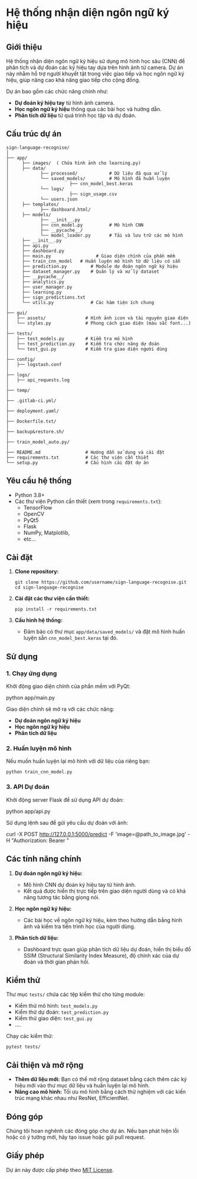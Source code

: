 # Hệ thống nhận diện ngôn ngữ ký hiệu

## Giới thiệu
Hệ thống nhận diện ngôn ngữ ký hiệu sử dụng mô hình học sâu (CNN) để phân tích và dự đoán các ký hiệu tay dựa trên hình ảnh từ camera. Dự án này nhằm hỗ trợ người khuyết tật trong việc giao tiếp và học ngôn ngữ ký hiệu, giúp nâng cao khả năng giao tiếp cho cộng đồng.

Dự án bao gồm các chức năng chính như:
- **Dự đoán ký hiệu tay** từ hình ảnh camera.
- **Học ngôn ngữ ký hiệu** thông qua các bài học và hướng dẫn.
- **Phân tích dữ liệu** từ quá trình học tập và dự đoán.

## Cấu trúc dự án
```
sign-language-recognise/
│
├── app/
│     ├── images/  ( Chứa hình ảnh cho learning.py)
│     ├── data/
│            ├── processed/            # Dữ liệu đã qua xử lý
│            └── saved_models/         # Mô hình đã huấn luyện
│                       ├── cnn_model_best.keras
│            └── logs/
│                       ├── sign_usage.csv
│            └── users.json 
│     ├── templates/
│            ├── dashboard.html/
│     ├── models/
│            ├── __init__.py
│            ├── cnn_model.py          # Mô hình CNN
│            ├── __pycache__/
│            └── model_loader.py       # Tải và lưu trữ các mô hình            
│     ├── __init__.py
│     ├── api.py         
│     ├── dashboard.py       
│     ├── main.py                 # Giao diện chính của phần mềm
│     ├── train_cnn_model   # Huấn luyện mô hình từ dữ liệu có sẵn
│     ├── prediction.py         # Module dự đoán ngôn ngữ ký hiệu
│     ├── dataset_manager.py    # Quản lý và xử lý dataset
│     ├── __pycache__/
│     ├── analytics.py
│     ├── user_manager.py
│     ├── learning.py
│     ├── sign_predictions.txt
│     └── utils.py              # Các hàm tiện ích chung
│
├── gui/
│   ├── assets/               # Hình ảnh icon và tài nguyên giao diện
│   └── styles.py             # Phong cách giao diện (màu sắc font...)
│
├── tests/
│   ├── test_models.py        # Kiểm tra mô hình
│   ├── test_prediction.py    # Kiểm tra chức năng dự đoán
│   └── test_gui.py           # Kiểm tra giao diện người dùng
│
├── config/
│   ├── logstash.conf
│
├── logs/
│   ├── api_requests.log
│
├── temp/
│
├── .gitlab-ci.yml/
│
├── deployment.yaml/
│
├── Dockerfile.txt/
│
├── backup&restore.sh/
│
├── train_model_auto.py/
│
├── README.md                 # Hướng dẫn sử dụng và cài đặt
├── requirements.txt          # Các thư viện cần thiết
└── setup.py                  # Cấu hình cài đặt dự án
```

## Yêu cầu hệ thống
- Python 3.8+
- Các thư viện Python cần thiết (xem trong `requirements.txt`):
  - TensorFlow
  - OpenCV
  - PyQt5
  - Flask
  - NumPy, Matplotlib, 
  - etc...

## Cài đặt
1. **Clone repository:**
   ```
   git clone https://github.com/username/sign-language-recognise.git
   cd sign-language-recognise
   ```

2. **Cài đặt các thư viện cần thiết:**
   ```
   pip install -r requirements.txt
   ```

3. **Cấu hình hệ thống:**
   - Đảm bảo có thư mục `app/data/saved_models/` và đặt mô hình huấn luyện sẵn `cnn_model_best.keras` tại đó.

## Sử dụng
### 1. Chạy ứng dụng
Khởi động giao diện chính của phần mềm với PyQt:

python app/main.py

Giao diện chính sẽ mở ra với các chức năng: 
- **Dự đoán ngôn ngữ ký hiệu**
- **Học ngôn ngữ ký hiệu**
- **Phân tích dữ liệu**

### 2. Huấn luyện mô hình
Nếu muốn huấn luyện lại mô hình với dữ liệu của riêng bạn:
```
python train_cnn_model.py
```

### 3. API Dự đoán
Khởi động server Flask để sử dụng API dự đoán:

python app/api.py

Sử dụng lệnh sau để gửi yêu cầu dự đoán với ảnh:

curl -X POST http://127.0.0.1:5000/predict -F 'image=@path_to_image.jpg' -H "Authorization: Bearer <token>"


## Các tính năng chính
1. **Dự đoán ngôn ngữ ký hiệu:**
   - Mô hình CNN dự đoán ký hiệu tay từ hình ảnh.
   - Kết quả được hiển thị trực tiếp trên giao diện người dùng và có khả năng tương tác bằng giọng nói.

2. **Học ngôn ngữ ký hiệu:**
   - Các bài học về ngôn ngữ ký hiệu, kèm theo hướng dẫn bằng hình ảnh và kiểm tra tiến trình học của người dùng.
   
3. **Phân tích dữ liệu:**
   - Dashboard trực quan giúp phân tích dữ liệu dự đoán, hiển thị biểu đồ SSIM (Structural Similarity Index Measure), độ chính xác của dự đoán và thời gian phản hồi.

## Kiểm thử
Thư mục `tests/` chứa các tệp kiểm thử cho từng module:
- Kiểm thử mô hình: `test_models.py`
- Kiểm thử dự đoán: `test_prediction.py`
- Kiểm thử giao diện: `test_gui.py`
- ....

Chạy các kiểm thử:
```
pytest tests/
```

## Cải thiện và mở rộng
- **Thêm dữ liệu mới:** Bạn có thể mở rộng dataset bằng cách thêm các ký hiệu mới vào thư mục dữ liệu và huấn luyện lại mô hình.
- **Nâng cao mô hình:** Tối ưu mô hình bằng cách thử nghiệm với các kiến trúc mạng khác nhau như ResNet, EfficientNet.

## Đóng góp
Chúng tôi hoan nghênh các đóng góp cho dự án. Nếu bạn phát hiện lỗi hoặc có ý tưởng mới, hãy tạo issue hoặc gửi pull request.

## Giấy phép
Dự án này được cấp phép theo [MIT License](LICENSE).

